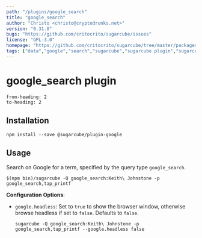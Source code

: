 ```yaml
---
path: "/plugins/google_search"
title: "google_search"
author: "Christo <christo@cryptodrunks.net>"
version: "0.31.0"
bugs: "https://github.com/critocrito/sugarcube/issues"
license: "GPL-3.0"
homepage: "https://github.com/critocrito/sugarcube/tree/master/packages/plugin-google#readme"
tags: ["data","google","search","sugarcube","sugarcube plugin","sugarcube-plugin","transformation"]
---
```

# google_search plugin

```toc
from-heading: 2
to-heading: 2
```

## Installation

```shell
npm install --save @sugarcube/plugin-google
```


## Usage

Search on Google for a term, specified by the query type `google_search`.

```shell
$(npm bin)/sugarcube -Q google_search:Keith\ Johnstone -p google_search,tap_printf
```

**Configuration Options**:

-   `google.headless`: Set to `true` to show the browser window, otherwise browse
    headless if set to `false`. Defaults to `false`.

    `sugarcube -Q google_search:Keith\ Johnstone -p google_search,tap_printf --google.headless false`

